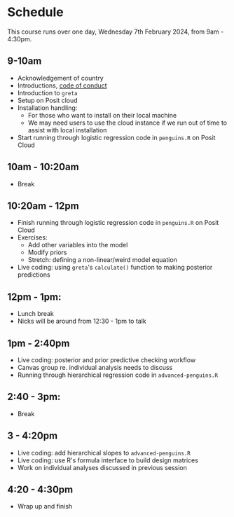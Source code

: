 # Schedule

This course runs over one day, Wednesday 7th February 2024, from 9am - 4:30pm.

## 9-10am

- Acknowledgement of country
- Introductions, [code of conduct](code-of-conduct.md)
- Introduction to `greta`
- Setup on Posit cloud
- Installation handling:
  - For those who want to install on their local machine
  - We may need users to use the cloud instance if we run out of time to assist
    with local installation
- Start running through logistic regression code in `penguins.R` on Posit Cloud

## 10am - 10:20am

- Break

## 10:20am - 12pm

- Finish running through logistic regression code in `penguins.R` on Posit Cloud
- Exercises:
  - Add other variables into the model
  - Modify priors
  - Stretch: defining a non-linear/weird model equation
- Live coding: using `greta`'s `calculate()` function to making posterior predictions

## 12pm - 1pm: 

- Lunch break
- Nicks will be around from 12:30 - 1pm to talk

## 1pm - 2:40pm

- Live coding: posterior and prior predictive checking workflow
- Canvas group re. individual analysis needs to discuss
- Running through hierarchical regression code in `advanced-penguins.R`

## 2:40 - 3pm:

 - Break

## 3 - 4:20pm

- Live coding: add hierarchical slopes to `advanced-penguins.R`
- Live coding: use R's formula interface to build design matrices
- Work on individual analyses discussed in previous session

## 4:20 - 4:30pm

- Wrap up and finish
